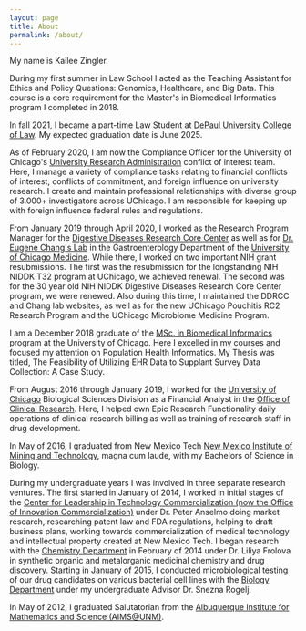 ```yaml
---
layout: page
title: About
permalink: /about/
---
```

My name is Kailee Zingler.  

During my first summer in Law School I acted as the Teaching Assistant for Ethics and Policy Questions: Genomics, Healthcare, and Big Data. This course is a core requirement for the Master's in Biomedical Informatics program I completed in 2018. 

In fall 2021, I became a part-time Law Student at [DePaul University College of Law](https://en.wikipedia.org/wiki/DePaul_University_College_of_Law). My expected graduation date is June 2025.

As of February 2020, I am now the Compliance Officer for the University of Chicago's [University Research Administration](https://ura.uchicago.edu) conflict of interest team.
Here, I manage a variety of compliance tasks relating to financial conflicts of interest, conflicts of commitment, and foreign influence on university research. I create and maintain professional relationships with diverse group of 3.000+ investigators across UChicago. I am responsible for keeping up with foreign influence federal rules and regulations.

From January 2019 through April 2020, I worked as the Research Program Manager for the [Digestive Diseases Research Core Center](https://www.niddk.nih.gov/research-funding/research-programs/digestive-disease-centers) as well as for [Dr. Eugene Chang's Lab](https://metabolism.uchicago.edu/program/faculty/eugene-b-chang) in the Gastroenterology Department of the [University of Chicago Medicine](https://en.wikipedia.org/wiki/University_of_Chicago_Medical_Center).
While there, I worked on two important NIH grant resubmissions. The first was the resubmission for the longstanding NIH NIDDK T32 program at UChicago, we achieved renewal. The second was for the 30 year old NIH NIDDK Digestive Diseases Research Core Center program, we were renewed.
Also during this time, I maintained the DDRCC and Chang lab websites, as well as for the new UChicago Pouchitis RC2 Research Program and the UChicago Microbiome Medicine Program.

I am a December 2018 graduate of the [MSc. in Biomedical Informatics](https://grahamschool.uchicago.edu/academic-programs/masters-degrees/biomedical-informatics) program at the University of Chicago. 
Here I excelled in my courses and focused my attention on Population Health Informatics. My Thesis was titled, The Feasibility of Utilizing EHR Data to Supplant Survey Data Collection: A Case Study. 

From August 2016 through January 2019, I worked for the [University of Chicago](https://en.wikipedia.org/wiki/University_of_Chicago) Biological Sciences Division as a Financial Analyst in the
[Office of Clinical Research](https://biologicalsciences.uchicago.edu/resources/ocr-clinical-research-resources-office-clinical-research). Here, I helped own Epic Research Functionality daily operations of clinical research billing as well as training of research staff in drug development. 

In May of 2016, I graduated from New Mexico Tech [New Mexico Institute of Mining and
Technology](https://en.wikipedia.org/wiki/New_Mexico_Institute_of_Mining_and_Technology), 
magna cum laude, with my Bachelors of Science in Biology.

During my undergraduate years I was involved in three separate research ventures. The first started in
January of 2014, I worked in initial stages of the [Center for Leadership in Technology
Commercialization (now the Office of Innovation Commercialization)](https://www.nmt.edu/oic/) 
under Dr. Peter Anselmo doing market research, researching patent law and FDA regulations,
helping to draft business plans, working towards commercialization of medical technology and 
intellectual property created at New Mexico Tech. I began research with the [Chemistry
Department](https://www.nmt.edu/academics/chemistry/index.php) in February of 2014 under Dr. Liliya Frolova
in synthetic organic and metalorganic medicinal chemistry and drug discovery. Starting in 
January of 2015, I conducted microbiological testing of our drug candidates on various bacterial 
cell lines with the [Biology Department](https://www.nmt.edu/academics/biology/) under my undergraduate Advisor
Dr. Snezna Rogelj.     

In May of 2012, I graduated Salutatorian from the [Albuquerque Institute for Mathematics and Science (AIMS@UNM)](http://www.aims-unm.org).

